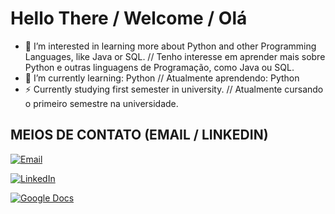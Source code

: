# Hello There / Welcome / Olá

- 👀 I’m interested in learning more about Python and other Programming Languages, like Java or SQL. // Tenho interesse em aprender mais sobre Python e outras linguagens de Programação, como Java ou SQL.
- 🌱 I’m currently learning: Python // Atualmente aprendendo: Python
- ⚡ Currently studying first semester in university. // Atualmente cursando o primeiro semestre na universidade.

<!---
HugoSouza75/HugoSouza75 is a ✨ special ✨ repository because its `README.md` (this file) appears on your GitHub profile.
You can click the Preview link to take a look at your changes.
--->
## MEIOS DE CONTATO (EMAIL / LINKEDIN)

[![Email](https://img.shields.io/badge/Email-hugoabsouza@sempreceub.com-red?style=flat-square&logo=gmail)](mailto:hugoabsouza@sempreceub.com)


[![LinkedIn](https://img.shields.io/badge/LinkedIn-Perfil-blue?style=flat-square&logo=linkedin)](https://www.linkedin.com/in/hugo-antonio-bezerra-de-souza-676170365/?trk=opento_sprofile_topcard)

[![Google Docs](https://img.shields.io/badge/Google%20Docs-Visualizar-blue?style=flat-square&logo=google-docs)](https://docs.google.com/document/d/1CLo-CimVcvVix67FNSemXp0skOiKz1IQnuN4BoM91GM/edit?tab=t.0)
